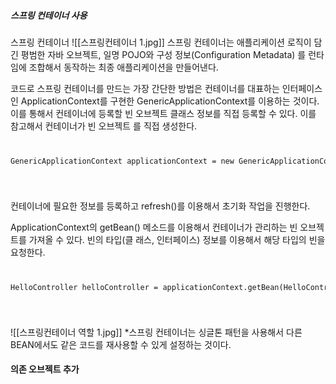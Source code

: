 ##### 스프링 컨테이너 사용

스프링 컨테이너
![[스프링컨테이너 1.jpg]]
스프링 컨테이너는 애플리케이션 로직이 담긴 평범한 자바 오브젝트, 일명 POJO와 구성 정보(Configuration Metadata) 를 런타임에 조합해서 동작하는 최종 애플리케이션을 만들어낸다.

코드로 스프링 컨테이너를 만드는 가장 간단한 방법은 컨테이너를 대표하는 인터페이스인 ApplicationContext를 구현한 GenericApplicationContext를 이용하는 것이다.
이를 통해서 컨테이너에 등록할 빈 오브젝트 클래스 정보를 직접 등록할 수 있다. 이를 참고해서 컨테이너가 빈 오브젝트 를 직접 생성한다.
<code>
<pre>
GenericApplicationContext applicationContext = new GenericApplicationContext(); applicationContext.registerBean(HelloController.class); applicationContext.refresh();
</pre>
</code>

컨테이너에 필요한 정보를 등록하고 refresh()를 이용해서 초기화 작업을 진행한다.


ApplicationContext의 getBean() 메소드를 이용해서 컨테이너가 관리하는 빈 오브젝트를 가져올 수 있다. 빈의 타입(클 래스, 인터페이스) 정보를 이용해서 해당 타입의 빈을 요청한다.
<code>
<pre>
HelloController helloController = applicationContext.getBean(HelloController.class);
</pre>
</code>

![[스프링컨테이너 역할 1.jpg]]
*스프링 컨테이너는 싱글톤 패턴을 사용해서 다른 BEAN에서도 같은 코드를 재사용할 수 있게 설정하는 것이다.



#### 의존 오브젝트 추가
